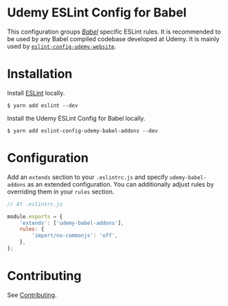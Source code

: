 Udemy ESLint Config for Babel
=============================

This configuration groups [*Babel*](https://github.com/babel/babel) specific ESLint rules.
It is recommended to be used by any Babel compiled codebase developed at Udemy. 
It is mainly used by [`eslint-config-udemy-website`](packages/eslint-config-udemy-website).

# Installation

Install [ESLint](https://www.github.com/eslint/eslint) locally.

    $ yarn add eslint --dev

Install the Udemy ESLint Config for Babel locally.

    $ yarn add eslint-config-udemy-babel-addons --dev

# Configuration

Add an `extends` section to your `.eslintrc.js` and specify `udemy-babel-addons` as an extended configuration.
You can additionally adjust rules by overriding them in your `rules` section.

```js
// At .eslintrc.js

module.exports = {
    'extends': ['udemy-babel-addons'],
    rules: {
        'import/no-commonjs': 'off',
    },
};
```

# Contributing

See [Contributing](/README.md#contributing).